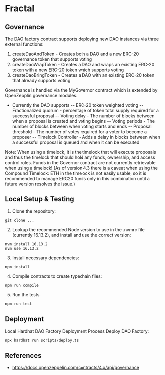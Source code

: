 # Fractal

## Governance

The DAO factory contract supports deploying new DAO instances via three external functions:
  1) createDaoAndToken - Creates both a DAO and a new ERC-20 governance token that supports voting
  2) createDaoWrapToken - Creates a DAO and wraps an existing ERC-20 token with a new ERC-20 token which supports voting
  3) createDaoBringToken - Creates a DAO with an existing ERC-20 token that already supports voting

Governance is handled via the MyGovernor contract which is extended by OpenZepplin governance modules.
- Currently the DAO supports
-- ERC-20 token weighted voting
-- Fractionalized quorum - percentage of token total supply required for a successful proposal
-- Voting delay - The number of blocks between when a proposal is created and voting begins
-- Voting periods - The number of blocks between when voting starts and ends
-- Proposal threshold - The number of votes required for a voter to become a proposer
-- Timelock Controller - Adds a delay in blocks between when a successful proposal is queued and when it can be executed

Note: When using a timelock, it is the timelock that will execute proposals and thus the timelock that should hold any funds, ownership, and access control roles. Funds in the Governor contract are not currently retrievable when using a timelock! (As of version 4.3 there is a caveat when using the Compound Timelock: ETH in the timelock is not easily usable, so it is recommended to manage ERC20 funds only in this combination until a future version resolves the issue.)

## Local Setup & Testing

1) Clone the repository:
```shell
git clone ...
```

2) Lookup the recommended Node version to use in the .nvmrc file (currently 16.13.2), and install and use the correct version:
```shell
nvm install 16.13.2
nvm use 16.13.2
```

3) Install necessary dependencies:
```shell
npm install
```

4) Compile contracts to create typechain files:
```shell
npm run compile
```

5) Run the tests
```shell
npm run test
```

## Deployment

Local Hardhat DAO Factory Deployment Process 
Deploy DAO Factory:
```shell
npx hardhat run scripts/deploy.ts
```

## References
- https://docs.openzeppelin.com/contracts/4.x/api/governance
